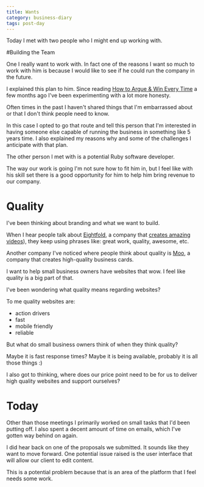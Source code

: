 ```yaml
---
title: Wants
category: business-diary
tags: post-day
---
```

Today I met with two people who I might end up working with.

#Building the Team

One I really want to work with. In fact one of the reasons I want so much to work with him is because I would like to see if he could run the company in the future.

I explained this plan to him. Since reading [How to Argue & Win Every Time](http://www.amazon.com/How-Argue-Win-Every-Time/dp/0312144776/) a few months ago I've been experimenting with a lot more honesty.

Often times in the past I haven't shared things that I'm embarrassed about or that I don't think people need to know.

In this case I opted to go that route and tell this person that I'm interested in having someone else capable of running the business in something like 5 years time. I also explained my reasons why and some of the challenges I anticipate with that plan.

The other person I met with is a potential Ruby software developer.

The way our work is going I'm not sure how to fit him in, but I feel like with his skill set there is a good opportunity for him to help him bring revenue to our company.

# Quality

I've been thinking about branding and what we want to build.

When I hear people talk about [Eightfold](http://eightfold-creative.com/), a company that [creates amazing videos](https://vimeo.com/133867040)), they keep using phrases like: great work, quality, awesome, etc.

Another company I've noticed where people think about quality is [Moo](http://www.moo.com/), a company that creates high-quality business cards.

I want to help small business owners have websites that wow. I feel like quality is a big part of that.

I've been wondering what quality means regarding websites?

To me quality websites are:

 - action drivers
 - fast
 - mobile friendly
 - reliable

But what do small business owners think of when they think quality?

Maybe it is fast response times? Maybe it is being available, probably it is all those things :)

I also got to thinking, where does our price point need to be for us to deliver high quality websites and support ourselves?

# Today

Other than those meetings I primarily worked on small tasks that I'd been putting off. I also spent a decent amount of time on emails, which I've gotten way behind on again.

I did hear back on one of the proposals we submitted. It sounds like they want to move forward. One potential issue raised is the user interface that will allow our client to edit content.

This is a potential problem because that is an area of the platform that I feel needs some work.

